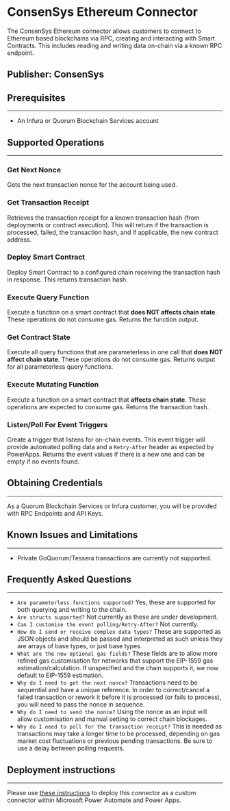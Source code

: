 # ConsenSys Ethereum Connector
The ConsenSys Ethereum connector allows customers to connect to Ethereum based blockchains via RPC, creating and interacting with Smart Contracts. This includes reading and writing data on-chain via a known RPC endpoint.

## Publisher: ConsenSys

## Prerequisites
---
* An Infura or Quorum Blockchain Services account

## Supported Operations
---
### Get Next Nonce
Gets the next transaction nonce for the account being used.

### Get Transaction Receipt
Retrieves the transaction receipt for a known transaction hash (from deployments or contract execution). This will return if the transaction is processed, failed, the transaction hash, and if applicable, the new contract address.

### Deploy Smart Contract
Deploy Smart Contract to a configured chain receiving the transaction hash in response. This returns transaction hash.

### Execute Query Function
Execute a function on a smart contract that **does NOT affects chain state**. These operations do not consume gas. Returns the function output.

### Get Contract State
Execute all query functions that are parameterless in one call that **does NOT affect chain state**. These operations do not consume 
gas. Returns output for all parameterless query functions.

### Execute Mutating Function
Execute a function on a smart contract that **affects chain state**. These operations are expected to consume gas. Returns the transaction hash.

### Listen/Poll For Event Triggers
Create a trigger that listens for on-chain events. This event trigger will provide automated polling data and a `Retry-After` header as expected by PowerApps. Returns the event values if there is a new one and can be empty if no events found.

## Obtaining Credentials
---
As a Quorum Blockchain Services or Infura customer, you will be provided with RPC Endpoints and API Keys.

## Known Issues and Limitations
---
* Private GoQuorum/Tessera transactions are currently not supported.

## Frequently Asked Questions
---
* `Are parameterless functions supported?` Yes, these are supported for both querying and writing to the chain.
* `Are structs supported?` Not currently as these are under development.
* `Can I customise the event polling/Retry-After?` Not currently.
* `How do I send or receive complex data types?` These are supported as JSON objects and should be passed and interpreted as such unless they are arrays of base types, or just base types.
* `What are the new optional gas fields?` These fields are to allow more refined gas customisation for networks that support the EIP-1559 gas estimation/calculation. If unspecified and the chain supports it, we now default to EIP-1559 estimation.
* `Why do I need to get the next nonce?` Transactions need to be sequential and have a unique reference. In order to correct/cancel a failed transaction or rework it before it is processed (or fails to process), you will need to pass the nonce in sequence. 
* `Why do I need to send the nonce?` Using the nonce as an input will allow customisation and manual setting to correct chain blockages.
* `Why do I need to poll for the transaction receipt?` This is needed as transactions may take a longer time to be processed, depending on gas market cost fluctuations or previous pending transactions. Be sure to use a delay between polling requests.

## Deployment instructions
---
Please use [these instructions](https://docs.microsoft.com/en-us/connectors/custom-connectors/paconn-cli) to deploy this connector as a custom connector within Microsoft Power Automate and Power Apps.